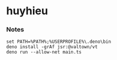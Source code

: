 # huyhieu

### Notes
```
set PATH=%PATH%;%USERPROFILE%\.deno\bin
deno install -grAf jsr:@valtown/vt
deno run --allow-net main.ts
```
